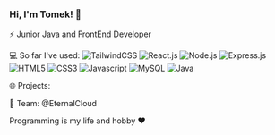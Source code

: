 ### Hi, I'm Tomek! 👋

⚡ Junior Java and FrontEnd Developer

💻 So far I've used:
![TailwindCSS](https://img.shields.io/badge/-TailwindCSS-04a3bf?style=flat&logo=tailwindcss&logoColor=white)
![React.js](https://img.shields.io/badge/-React.js-007494?style=flat&logo=react)
![Node.js](https://img.shields.io/badge/-Node.js-black?style=flat&logo=Node.js)
![Express.js](https://img.shields.io/badge/-Express.js-black?style=flat&logo=Express)
![HTML5](https://img.shields.io/badge/-HTML5-E34F26?style=flat&logo=html5&logoColor=white)
![CSS3](https://img.shields.io/badge/-CSS3-1572B6?style=flat&logo=css3)
![Javascript](https://img.shields.io/badge/-Javascript-black?style=flat&logo=javascript)
![MySQL](https://img.shields.io/badge/-MySQL-black?style=flat&logo=mysql)
![Java](https://img.shields.io/badge/-Java-e6322d?style=flat&logo=java)

🌐 Projects:

💼 Team: @EternalCloud

Programming is my life and hobby ❤️
